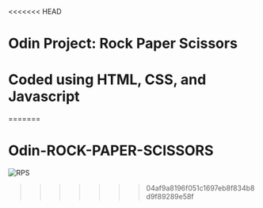 <<<<<<< HEAD
# Odin Project: Rock Paper Scissors
# Coded using HTML, CSS, and Javascript 

=======
# Odin-ROCK-PAPER-SCISSORS


![RPS](https://user-images.githubusercontent.com/87039063/179522084-698c3c6a-6627-4862-aef1-5ab7e9da7714.png)
>>>>>>> 04af9a8196f051c1697eb8f834b8d9f89289e58f
